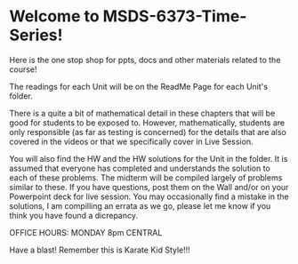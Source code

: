 # Welcome to MSDS-6373-Time-Series!  
Here is the one stop shop for ppts, docs and other materials related to the course!

The readings for each Unit will be on the ReadMe Page for each Unit's folder.   

There is a quite a bit of mathematical detail in these chapters that will be good for students to be exposed to.  However, mathematically, students are only responsible (as far as testing is concerned) for the details that are also covered in the videos or that we specifically cover in Live Session.

You will also find the HW and the HW solutions for the Unit in the folder.  It is assumed that everyone has completed and understands the solution to each of these problems.  The midterm will be compiled largely of problems similar to these.  If you have questions, post them on the Wall and/or on your Powerpoint deck for live session.  You may occasionally find a mistake in the solutions, I am compilling an errata as we go, please let me know if you think you have found a dicrepancy.  

OFFICE HOURS: MONDAY 8pm CENTRAL  

Have a blast! Remember this is Karate Kid Style!!!


